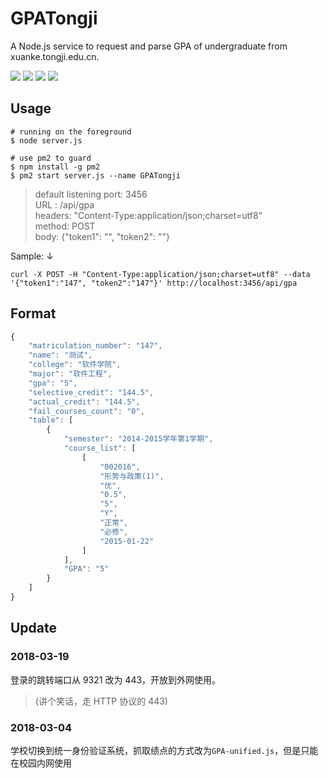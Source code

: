 # GPATongji
A Node.js service to request and parse GPA of undergraduate from xuanke.tongji.edu.cn.

![](https://img.shields.io/badge/cheerio-need-brightgreen.svg)
![](https://img.shields.io/badge/iconv--lite-need-brightgreen.svg)
![](https://img.shields.io/badge/request-need-brightgreen.svg)
![](https://img.shields.io/badge/request--promise--native-need-brightgreen.svg)

## Usage

```shell
# running on the foreground
$ node server.js

# use pm2 to guard
$ npm install -g pm2
$ pm2 start server.js --name GPATongji
```

> default listening port: 3456    
> URL : /api/gpa    
> headers: "Content-Type:application/json;charset=utf8"    
> method: POST    
> body: {"token1": "", "token2": ""}    


Sample: ↓

```shell
curl -X POST -H "Content-Type:application/json;charset=utf8" --data '{"token1":"147", "token2":"147"}' http://localhost:3456/api/gpa
```

## Format

```javascript
{
    "matriculation_number": "147",
    "name": "测试",
    "college": "软件学院",
    "major": "软件工程",
    "gpa": "5",
    "selective_credit": "144.5",
    "actual_credit": "144.5",
    "fail_courses_count": "0",
    "table": [
        {
            "semester": "2014-2015学年第1学期",
            "course_list": [
                [
                    "002016",
                    "形势与政策(1)",
                    "优",
                    "0.5",
                    "5",
                    "Y",
                    "正常",
                    "必修",
                    "2015-01-22"
                ]
            ],
            "GPA": "5"
        }
    ]
}
```

## Update

### 2018-03-19

登录的跳转端口从 9321 改为 443，开放到外网使用。

> (讲个笑话，走 HTTP 协议的 443)

### 2018-03-04

学校切换到统一身份验证系统，抓取绩点的方式改为``GPA-unified.js``，但是只能在校园内网使用
